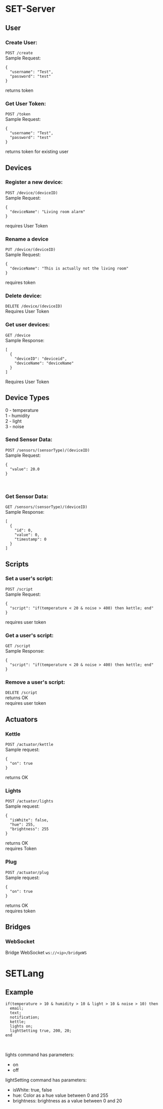 # SET-Server

## User
### Create User: 
`POST /create`<br>
Sample Request:<br>
```
{
  "username": "Test",
  "password": "test"
}
```
returns token<br>
  
### Get User Token:
`POST /token`<br>
Sample Request:<br>
```
{
  "username": "Test",
  "password": "test"
}
```
returns token for existing user<br>

## Devices
### Register a new device: 
`POST /device/(deviceID)`<br>
Sample Request:<br>
```
{
  "deviceName": "Living room alarm"
}
```
requires User Token<br>

### Rename a device
`PUT /device/(deviceID)`<br>
Sample Request: <br>
```
{
  "deviceName": "This is actually not the living room"
}
```
requires token<br>

### Delete device:
`DELETE /device/(deviceID)`<br>
Requires User Token<br>

### Get user devices:
`GET /device`<br>
Sample Response:<br>
```
[
  {
    "deviceID": "deviceid",
    "deviceName": "deviceName"
  }
]
```
Requires User Token<br>

## Device Types
0 - temperature<br>
1 - humidity<br>
2 - light<br>
3 - noise<br>

### Send Sensor Data:
`POST /sensors/(sensorType)/(deviceID)`<br>
Sample Request:<br>
```
{
  "value": 20.0
}
```
<br>

### Get Sensor Data:
`GET /sensors/(sensorType)/(deviceID)`<br>
Sample Response:<br>
```
[
  {
    "id": 0,
    "value": 0,
    "timestamp": 0
  }
]
```

## Scripts
### Set a user's script:
`POST /script` <br>
Sample Request:<br>
```
{
  "script": "if(temperature < 20 & noise > 400) then kettle; end"
}
```
requires user token<br>

### Get a user's script:
`GET /script` <br>
Sample Response:<br>
```
{
  "script": "if(temperature < 20 & noise > 400) then kettle; end"
}
```

### Remove a user's script: 
`DELETE /script`<br>
returns OK<br>
requires user token<br>

## Actuators
### Kettle
`POST /actuator/kettle`<br>
Sample request:
```
{
  "on": true
}
```
returns OK

### Lights
`POST /actuator/lights` <br>
Sample request:
```
{
  "isWhite": false,
  "hue": 255,
  "brightness": 255
}
```
returns OK<br>
requires Token

### Plug
`POST /actuator/plug` <br>
Sample request:
```
{
  "on": true
}
```
returns OK<br>
requires token

## Bridges
### WebSocket
Bridge WebSocket `ws://<ip>/bridgeWS`

# SETLang
## Example
```
if(temperature > 10 & humidity > 10 & light > 10 & noise > 10) then
  email;
  text;
  notification;
  kettle;
  lights on;
  lightSetting true, 200, 20;
end
```

<br>

lights command has parameters:
<ul>
  <li>on</li>
  <li>off</li>
</ul>

lightSetting command has parameters:
<ul>
  <li>isWhite: true,  false</li>
  <li>hue: Color as a hue value between 0 and 255</li>
  <li>brightness: brightness as a value between 0 and 20</li>
